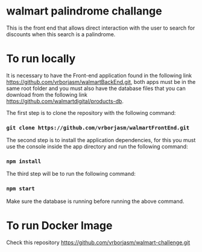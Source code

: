# walmart palindrome challange

This is the front end that allows direct interaction with the user to search for discounts when this search is a palindrome.

# To run locally

It is necessary to have the Front-end application found in the following link https://github.com/vrborjasm/walmartBackEnd.git, both apps must be in the same root folder and you must also have the database files that you can download from the following link https://github.com/walmartdigital/products-db.

The first step is to clone the repository with the following command:

### `git clone https://github.com/vrborjasm/walmartFrontEnd.git`

The second step is to install the application dependencies, for this you must use the console inside the app directory and run the following command:

### `npm install`

The third step will be to run the following command:

### `npm start`

Make sure the database is running before running the above command.

# To run Docker Image

Check this repository https://github.com/vrborjasm/walmart-challenge.git
